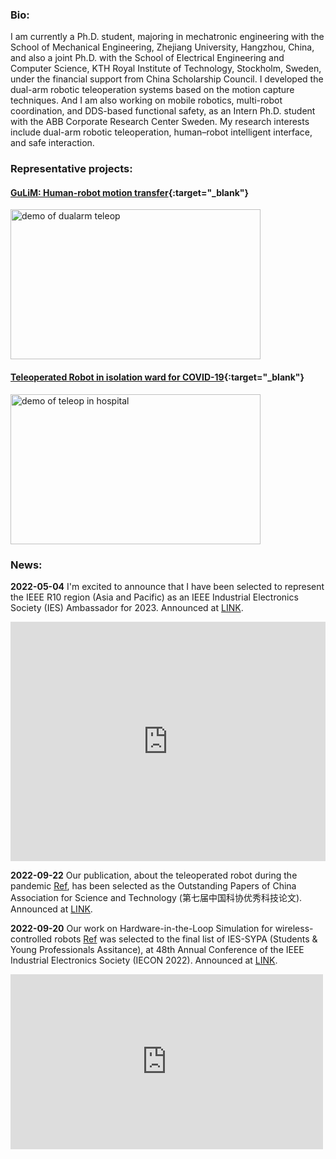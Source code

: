### Bio:
I am currently a Ph.D. student, majoring in mechatronic engineering with the School of Mechanical Engineering, Zhejiang University, Hangzhou, China, 
and also a joint Ph.D. with the School of Electrical Engineering and Computer Science, KTH Royal Institute of Technology, Stockholm, Sweden, 
under the financial support from China Scholarship Council.
I developed the dual-arm robotic teleoperation systems based on the motion capture techniques. And I am also working on mobile robotics, multi-robot coordination, 
and DDS-based functional safety, as an Intern Ph.D. student with the ABB Corporate Research Center Sweden.
My research interests include dual-arm robotic teleoperation, human–robot intelligent interface, and safe interaction.

### Representative projects:
#### [GuLiM: Human-robot motion transfer](https://fsie-robotics.com/GuLiM-motion-transfer/){:target="_blank"}

<img src="https://honghaolyu.github.io/GuLiM-motion-transfer/assets/images/teleop-dualarm.gif" width="400" height="240" alt="demo of dualarm teleop"/>
<!-- <img src="https://honghaolyu.github.io/GuLiM-motion-transfer/assets/images/teleop-grasp.gif" width="400" height="240" alt="demo of dualarm grasp"/> -->

#### [Teleoperated Robot in isolation ward for COVID-19](https://wun.ac.uk/article/advancing-telerobotics-to-make-hospitals-safer-for-health-workers/){:target="_blank"}

<img src="https://honghaolyu.github.io/assets/img/tele-auscultation.gif" width="400" height="240" alt="demo of teleop in hospital"/>


### News:

**2022-05-04** I'm excited to announce that I have been selected to represent the IEEE R10 region (Asia and Pacific) as an IEEE Industrial Electronics Society (IES) Ambassador for 2023. Announced at [LINK](https://www.linkedin.com/posts/honghao-lyu-88aaab18b_ieee-ies-ambassadors-activity-7059825420715655168-oCj3?utm_source=share&utm_medium=member_desktop).
<iframe src="https://www.linkedin.com/embed/feed/update/urn:li:share:7059825419826466816" height="383" width="504" frameborder="0" allowfullscreen="" title="已嵌入的动态"></iframe>

**2022-09-22** Our publication, about the teleoperated robot during the pandemic [Ref](https://cjme.springeropen.com/articles/10.1186/s10033-020-00464-0), has been selected as the Outstanding Papers of China Association for Science and Technology (第七届中国科协优秀科技论文). Announced at [LINK](https://www.cast.org.cn/art/2022/9/22/art_458_198070.html).

**2022-09-20** Our work on Hardware-in-the-Loop Simulation for wireless-controlled robots [Ref](https://youtu.be/U3UIYb0MQRE?list=PLO5umi31c_82caJ3360k_UzNb8IdInEFs) was selected to the final list of IES-SYPA (Students & Young Professionals Assitance), at 48th Annual Conference of the IEEE Industrial Electronics Society (IECON 2022). Announced at [LINK](https://iecon2022.org/3mcontestresults/).
<iframe width="500" height="280" src="https://www.youtube.com/embed/U3UIYb0MQRE?list=PLO5umi31c_82caJ3360k_UzNb8IdInEFs" title="Hardware-in-the-Loop Simulation for Evaluating Communication" frameborder="0" allow="accelerometer; autoplay; clipboard-write; encrypted-media; gyroscope; picture-in-picture; web-share" allowfullscreen></iframe>



<!-- You can use the [editor on GitHub](https://github.com/HonghaoLYU/tmp_repo/edit/gh-pages/index.md) to maintain and preview the content for your website in Markdown files.

Whenever you commit to this repository, GitHub Pages will run [Jekyll](https://jekyllrb.com/) to rebuild the pages in your site, from the content in your Markdown files.

Markdown is a lightweight and easy-to-use syntax for styling your writing. It includes conventions for

```markdown
Syntax highlighted code block

# Header 1
## Header 2
### Header 3

- Bulleted
- List

1. Numbered
2. List

**Bold** and _Italic_ and `Code` text

[Link](url) and ![Image](src)
```

For more details see [Basic writing and formatting syntax](https://docs.github.com/en/github/writing-on-github/getting-started-with-writing-and-formatting-on-github/basic-writing-and-formatting-syntax).

### Jekyll Themes

Your Pages site will use the layout and styles from the Jekyll theme you have selected in your [repository settings](https://github.com/HonghaoLYU/tmp_repo/settings/pages). The name of this theme is saved in the Jekyll `_config.yml` configuration file.

### Support or Contact

Having trouble with Pages? Check out our [documentation](https://docs.github.com/categories/github-pages-basics/) or [contact support](https://support.github.com/contact) and we’ll help you sort it out. -->
